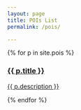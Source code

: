 ```yaml
---
layout: page
title: POIs List
permalink: /pois/

---
```


<div class="pois-container">
  {% for p in site.pois %}
    <div class="poi-box">
      <a href="{{ p.url | relative_url }}">
        <h3>{{ p.title }}</h3>
        <p>{{ p.description }}</p> <!-- Αν έχετε περιγραφή -->
      </a>
    </div>
  {% endfor %}
</div>




